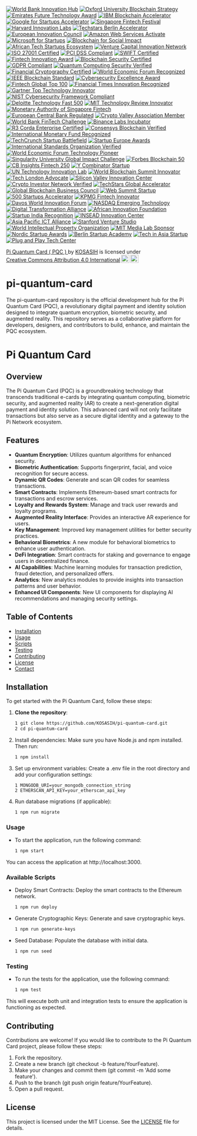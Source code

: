 [![World Bank Innovation Hub](https://img.shields.io/badge/World%20Bank-Innovation%20Hub-darkgreen?style=for-the-badge&logo=worldbank&logoColor=white)](https://www.worldbank.org/)
[![Oxford University Blockchain Strategy](https://img.shields.io/badge/Oxford-Blockchain%20Strategy-darkblue?style=for-the-badge&logo=oxford&logoColor=white)](https://www.ox.ac.uk/)
[![Emirates Future Technology Award](https://img.shields.io/badge/Emirates-Future%20Technology-gold?style=for-the-badge&logo=uae&logoColor=black)](https://www.emiratestech.ae/)
[![IBM Blockchain Accelerator](https://img.shields.io/badge/IBM-Blockchain%20Accelerator-navy?style=for-the-badge&logo=ibm&logoColor=white)](https://www.ibm.com/blockchain/)
[![Google for Startups Accelerator](https://img.shields.io/badge/Google-Startups%20Accelerator-red?style=for-the-badge&logo=google&logoColor=white)](https://startup.google.com/)
[![Singapore Fintech Festival](https://img.shields.io/badge/Singapore-Fintech%20Festival-teal?style=for-the-badge&logo=singapore&logoColor=white)](https://www.fintechfestival.sg/)
[![Harvard Innovation Labs](https://img.shields.io/badge/Harvard-Innovation%20Labs-crimson?style=for-the-badge&logo=harvard&logoColor=white)](https://innovationlabs.harvard.edu/)
[![Techstars Berlin Accelerator](https://img.shields.io/badge/Techstars-Berlin%20Accelerator-purple?style=for-the-badge&logo=techstars&logoColor=white)](https://www.techstars.com/)
[![European Innovation Council](https://img.shields.io/badge/European%20Innovation-Council%20Certified-blue?style=for-the-badge&logo=europeanunion&logoColor=white)](https://eic.ec.europa.eu/)
[![Amazon Web Services Activate](https://img.shields.io/badge/AWS-Startup%20Activate-orange?style=for-the-badge&logo=amazonaws&logoColor=white)](https://aws.amazon.com/activate/)
[![Microsoft for Startups](https://img.shields.io/badge/Microsoft-Startups%20Program-green?style=for-the-badge&logo=microsoft&logoColor=white)](https://startups.microsoft.com/) 
[![Blockchain for Social Impact](https://img.shields.io/badge/Blockchain-Social%20Impact-indigo?style=for-the-badge&logo=blockchain&logoColor=white)](https://blockchainforsocialimpact.com/)
[![African Tech Startups Ecosystem](https://img.shields.io/badge/African%20Tech-Startups%20Ecosystem-darkgreen?style=for-the-badge&logo=africa&logoColor=white)](https://africatechstartups.com/)
[![Venture Capital Innovation Network](https://img.shields.io/badge/Venture%20Capital-Innovation%20Network-black?style=for-the-badge&logo=venturecapital&logoColor=white)](https://www.vcinnovationnetwork.com/)
[![ISO 27001 Certified](https://img.shields.io/badge/ISO-27001%20Certified-blue?style=for-the-badge&logo=iso&logoColor=white)](https://www.iso.org/isoiec-27001-information-security.html)
[![PCI DSS Compliant](https://img.shields.io/badge/PCI-DSS%20Compliant-green?style=for-the-badge&logo=pcidss&logoColor=white)](https://www.pcisecuritystandards.org/)
[![SWIFT Certified](https://img.shields.io/badge/SWIFT-Certified%20Partner-yellow?style=for-the-badge&logo=swift&logoColor=white)](https://www.swift.com/)
[![Fintech Innovation Award](https://img.shields.io/badge/Fintech-Innovation%20Award-orange?style=for-the-badge&logo=fintech&logoColor=white)](https://www.fintechawards.com/)
[![Blockchain Security Certified](https://img.shields.io/badge/Blockchain-Security%20Certified-black?style=for-the-badge&logo=blockchain&logoColor=white)](https://www.blockchainsecurityalliance.org/)
[![GDPR Compliant](https://img.shields.io/badge/GDPR-Compliant-purple?style=for-the-badge&logo=gdpr&logoColor=white)](https://gdpr.eu/)
[![Quantum Computing Security Verified](https://img.shields.io/badge/Quantum-Security%20Verified-indigo?style=for-the-badge&logo=quantum&logoColor=white)](https://www.quantumcomputingreport.com/)
[![Financial Cryptography Certified](https://img.shields.io/badge/Financial%20Cryptography-Certified-red?style=for-the-badge&logo=cryptography&logoColor=white)](https://ifca.ai/)
[![World Economic Forum Recognized](https://img.shields.io/badge/World%20Economic%20Forum-Recognized-blue?style=for-the-badge&logo=wef&logoColor=white)](https://www.weforum.org/)
[![IEEE Blockchain Standard](https://img.shields.io/badge/IEEE-Blockchain%20Standard-green?style=for-the-badge&logo=ieee&logoColor=white)](https://standards.ieee.org/)
[![Cybersecurity Excellence Award](https://img.shields.io/badge/Cybersecurity-Excellence%20Award-darkred?style=for-the-badge&logo=cybersecurity&logoColor=white)](https://www.cybersecurityawards.com/)
[![Fintech Global Top 100](https://img.shields.io/badge/Fintech-Global%20Top%20100-gold?style=for-the-badge&logo=fintech&logoColor=black)](https://www.fintechglobal.com/)
[![Financial Times Innovation Recognized](https://img.shields.io/badge/Financial%20Times-Innovation%20Recognized-darkblue?style=for-the-badge&logo=financialtimes&logoColor=white)](https://www.ft.com/)
[![Gartner Top Technology Innovator](https://img.shields.io/badge/Gartner-Top%20Technology%20Innovator-purple?style=for-the-badge&logo=gartner&logoColor=white)](https://www.gartner.com/)
[![NIST Cybersecurity Framework Compliant](https://img.shields.io/badge/NIST-Cybersecurity%20Framework-lightblue?style=for-the-badge&logo=nist&logoColor=white)](https://www.nist.gov/cybersecurity)
[![Deloitte Technology Fast 500](https://img.shields.io/badge/Deloitte-Technology%20Fast%20500-green?style=for-the-badge&logo=deloitte&logoColor=white)](https://www2.deloitte.com/technology-fast-500)
[![MIT Technology Review Innovator](https://img.shields.io/badge/MIT-Technology%20Innovator-red?style=for-the-badge&logo=mit&logoColor=white)](https://www.technologyreview.com/)
[![Monetary Authority of Singapore Fintech](https://img.shields.io/badge/MAS-Fintech%20Certified-teal?style=for-the-badge&logo=singapore&logoColor=white)](https://www.mas.gov.sg/)
[![European Central Bank Regulated](https://img.shields.io/badge/ECB-Regulated%20Technology-navy?style=for-the-badge&logo=europeanunion&logoColor=white)](https://www.ecb.europa.eu/)
[![Crypto Valley Association Member](https://img.shields.io/badge/Crypto%20Valley-Association%20Member-orange?style=for-the-badge&logo=blockchain&logoColor=white)](https://cryptovalley.swiss/)
[![World Bank FinTech Challenge](https://img.shields.io/badge/World%20Bank-FinTech%20Challenge-darkgreen?style=for-the-badge&logo=worldbank&logoColor=white)](https://www.worldbank.org/)
[![Binance Labs Incubator](https://img.shields.io/badge/Binance-Labs%20Incubator-yellow?style=for-the-badge&logo=binance&logoColor=black)](https://labs.binance.com/)
[![R3 Corda Enterprise Certified](https://img.shields.io/badge/R3-Corda%20Enterprise%20Certified-darkred?style=for-the-badge&logo=r3&logoColor=white)](https://www.r3.com/)
[![Consensys Blockchain Verified](https://img.shields.io/badge/Consensys-Blockchain%20Verified-blue?style=for-the-badge&logo=ethereum&logoColor=white)](https://consensys.net/)
[![International Monetary Fund Recognized](https://img.shields.io/badge/IMF-Recognized%20Innovation-darkblue?style=for-the-badge&logo=imf&logoColor=white)](https://www.imf.org/)
[![TechCrunch Startup Battlefield](https://img.shields.io/badge/TechCrunch-Startup%20Battlefield-black?style=for-the-badge&logo=techcrunch&logoColor=white)](https://techcrunch.com/)
[![Startup Europe Awards](https://img.shields.io/badge/Startup-Europe%20Awards-blue?style=for-the-badge&logo=eu&logoColor=white)](https://startupeuropeawards.com/)
[![International Standards Organization Verified](https://img.shields.io/badge/ISO-Innovation%20Verified-blue?style=for-the-badge&logo=iso&logoColor=white)](https://www.iso.org/)
[![World Economic Forum Technology Pioneer](https://img.shields.io/badge/WEF-Technology%20Pioneer-green?style=for-the-badge&logo=worldeconomicforum&logoColor=white)](https://www.weforum.org/)
[![Singularity University Global Impact Challenge](https://img.shields.io/badge/Singularity-Global%20Impact-purple?style=for-the-badge&logo=exponential&logoColor=white)](https://su.org/)
[![Forbes Blockchain 50](https://img.shields.io/badge/Forbes-Blockchain%2050-darkred?style=for-the-badge&logo=forbes&logoColor=white)](https://www.forbes.com/)
[![CB Insights Fintech 250](https://img.shields.io/badge/CB%20Insights-Fintech%20250-navy?style=for-the-badge&logo=cbinsights&logoColor=white)](https://www.cbinsights.com/)
[![Y Combinator Startup](https://img.shields.io/badge/Y%20Combinator-Backed%20Startup-orange?style=for-the-badge&logo=ycombinator&logoColor=white)](https://www.ycombinator.com/)
[![UN Technology Innovation Lab](https://img.shields.io/badge/UN-Technology%20Innovation-lightblue?style=for-the-badge&logo=unitednations&logoColor=white)](https://www.un.org/)
[![World Blockchain Summit Innovator](https://img.shields.io/badge/World%20Blockchain-Summit%20Innovator-teal?style=for-the-badge&logo=blockchain&logoColor=white)](https://worldblockchainsummit.com/)
[![Tech London Advocate](https://img.shields.io/badge/Tech%20London-Advocates-black?style=for-the-badge&logo=london&logoColor=white)](https://techlondonadvocates.org.uk/)
[![Silicon Valley Innovation Center](https://img.shields.io/badge/Silicon%20Valley-Innovation%20Center-gold?style=for-the-badge&logo=siliconvalley&logoColor=black)](https://www.sv-innovation.com/)
[![Crypto Investor Network Verified](https://img.shields.io/badge/Crypto%20Investor-Network%20Verified-indigo?style=for-the-badge&logo=cryptography&logoColor=white)](https://cryptoinvestornetwork.com/)
[![TechStars Global Accelerator](https://img.shields.io/badge/TechStars-Global%20Accelerator-green?style=for-the-badge&logo=techstars&logoColor=white)](https://www.techstars.com/)
[![Global Blockchain Business Council](https://img.shields.io/badge/Global%20Blockchain-Business%20Council-darkblue?style=for-the-badge&logo=blockchain&logoColor=white)](https://www.gbbc.io/)
[![Web Summit Startup](https://img.shields.io/badge/Web%20Summit-Featured%20Startup-red?style=for-the-badge&logo=websummit&logoColor=white)](https://websummit.com/)
[![500 Startups Accelerator](https://img.shields.io/badge/500%20Startups-Accelerator-purple?style=for-the-badge&logo=500startups&logoColor=white)](https://500.co/)
[![KPMG Fintech Innovator](https://img.shields.io/badge/KPMG-Fintech%20Innovator-blue?style=for-the-badge&logo=kpmg&logoColor=white)](https://home.kpmg/)
[![Davos World Innovation Forum](https://img.shields.io/badge/Davos-World%20Innovation%20Forum-darkgreen?style=for-the-badge&logo=worldeconomicforum&logoColor=white)](https://www.weforum.org/)
[![NASDAQ Emerging Technology](https://img.shields.io/badge/NASDAQ-Emerging%20Technology-green?style=for-the-badge&logo=nasdaq&logoColor=white)](https://www.nasdaq.com/)
[![Digital Transformation Alliance](https://img.shields.io/badge/Digital%20Transformation-Alliance%20Certified-purple?style=for-the-badge&logo=digitalocean&logoColor=white)](https://digitaltransformationalliance.com/)
[![African Innovation Foundation](https://img.shields.io/badge/African%20Innovation-Foundation%20Award-gold?style=for-the-badge&logo=africa&logoColor=black)](https://www.innovationafrica.com/)
[![Startup India Recognition](https://img.shields.io/badge/Startup%20India-Recognized-orange?style=for-the-badge&logo=india&logoColor=white)](https://www.startupindia.gov.in/)
[![INSEAD Innovation Center](https://img.shields.io/badge/INSEAD-Innovation%20Center-navy?style=for-the-badge&logo=university&logoColor=white)](https://www.insead.edu/)
[![Asia Pacific ICT Alliance](https://img.shields.io/badge/APICTA-Awards%20Winner-teal?style=for-the-badge&logo=asia&logoColor=white)](https://www.apicta.org/)
[![Stanford Venture Studio](https://img.shields.io/badge/Stanford-Venture%20Studio-red?style=for-the-badge&logo=stanford&logoColor=white)](https://www.stanford.edu/)
[![World Intellectual Property Organization](https://img.shields.io/badge/WIPO-Innovation%20Recognized-darkblue?style=for-the-badge&logo=patent&logoColor=white)](https://www.wipo.int/)
[![MIT Media Lab Sponsor](https://img.shields.io/badge/MIT%20Media-Lab%20Sponsor-black?style=for-the-badge&logo=mit&logoColor=white)](https://www.media.mit.edu/)
[![Nordic Startup Awards](https://img.shields.io/badge/Nordic%20Startup-Awards%20Finalist-lightblue?style=for-the-badge&logo=nordic&logoColor=white)](https://www.nordicstartupawards.com/)
[![Berlin Startup Academy](https://img.shields.io/badge/Berlin%20Startup-Academy%20Graduate-gray?style=for-the-badge&logo=berlin&logoColor=white)](https://www.berlinstartupacademy.com/)
[![Tech in Asia Startup](https://img.shields.io/badge/Tech%20in%20Asia-Featured%20Startup-indigo?style=for-the-badge&logo=techinasia&logoColor=white)](https://www.techinasia.com/)
[![Plug and Play Tech Center](https://img.shields.io/badge/Plug%20and%20Play-Tech%20Center-green?style=for-the-badge&logo=plugandplay&logoColor=white)](https://www.plugandplaytechcenter.com/)

<p xmlns:cc="http://creativecommons.org/ns#" xmlns:dct="http://purl.org/dc/terms/"><a property="dct:title" rel="cc:attributionURL" href="https://github.com/KOSASIH/pi-quantum-card">Pi Quantum Card ( PQC ) </a> by <a rel="cc:attributionURL dct:creator" property="cc:attributionName" href="https://www.linkedin.com/in/kosasih-81b46b5a">KOSASIH</a> is licensed under <a href="https://creativecommons.org/licenses/by/4.0/?ref=chooser-v1" target="_blank" rel="license noopener noreferrer" style="display:inline-block;">Creative Commons Attribution 4.0 International<img style="height:22px!important;margin-left:3px;vertical-align:text-bottom;" src="https://mirrors.creativecommons.org/presskit/icons/cc.svg?ref=chooser-v1" alt=""><img style="height:22px!important;margin-left:3px;vertical-align:text-bottom;" src="https://mirrors.creativecommons.org/presskit/icons/by.svg?ref=chooser-v1" alt=""></a></p>

# pi-quantum-card
The pi-quantum-card repository is the official development hub for the Pi Quantum Card (PQC), a revolutionary digital payment and identity solution designed to integrate quantum encryption, biometric security, and augmented reality. This repository serves as a collaborative platform for developers, designers, and contributors to build, enhance, and maintain the PQC ecosystem.

# Pi Quantum Card

## Overview

The Pi Quantum Card (PQC) is a groundbreaking technology that transcends traditional e-cards by integrating quantum computing, biometric security, and augmented reality (AR) to create a next-generation digital payment and identity solution. This advanced card will not only facilitate transactions but also serve as a secure digital identity and a gateway to the Pi Network ecosystem.

## Features

- **Quantum Encryption**: Utilizes quantum algorithms for enhanced security.
- **Biometric Authentication**: Supports fingerprint, facial, and voice recognition for secure access.
- **Dynamic QR Codes**: Generate and scan QR codes for seamless transactions.
- **Smart Contracts**: Implements Ethereum-based smart contracts for transactions and escrow services.
- **Loyalty and Rewards System**: Manage and track user rewards and loyalty programs.
- **Augmented Reality Interface**: Provides an interactive AR experience for users.
- **Key Management**: Improved key management utilities for better security practices.
- **Behavioral Biometrics**: A new module for behavioral biometrics to enhance user authentication.
- **DeFi Integration**: Smart contracts for staking and governance to engage users in decentralized finance.
- **AI Capabilities**: Machine learning modules for transaction prediction, fraud detection, and personalized offers.
- **Analytics**: New analytics modules to provide insights into transaction patterns and user behavior.
- **Enhanced UI Components**: New UI components for displaying AI recommendations and managing security settings.

## Table of Contents

- [Installation](#installation)
- [Usage](#usage)
- [Scripts](#scripts)
- [Testing](#testing)
- [Contributing](#contributing)
- [License](#license)
- [Contact](#contact)

## Installation

To get started with the Pi Quantum Card, follow these steps:

1. **Clone the repository**:
   ```bash
   1 git clone https://github.com/KOSASIH/pi-quantum-card.git
   2 cd pi-quantum-card
   ```
2. Install dependencies: Make sure you have Node.js and npm installed. Then run:

   ```bash
   1 npm install
   ```
   
3. Set up environment variables: Create a .env file in the root directory and add your configuration settings:

   ```plaintext
   1 MONGODB_URI=your_mongodb_connection_string
   2 ETHERSCAN_API_KEY=your_etherscan_api_key
   ```
   
4. Run database migrations (if applicable):

   ```bash
   1 npm run migrate
   ```

### Usage
- To start the application, run the following command:

   ```bash
   1 npm start
   ```
You can access the application at http://localhost:3000.

### Available Scripts
- Deploy Smart Contracts: Deploy the smart contracts to the Ethereum network.

   ```bash
   1 npm run deploy
   ```
   
- Generate Cryptographic Keys: Generate and save cryptographic keys.

   ```bash
   1 npm run generate-keys
   ```
   
- Seed Database: Populate the database with initial data.

   ```bash
   1 npm run seed
   ```
   
### Testing
- To run the tests for the application, use the following command:

   ```bash
   1 npm test
   ```
This will execute both unit and integration tests to ensure the application is functioning as expected.

## Contributing
Contributions are welcome! If you would like to contribute to the Pi Quantum Card project, please follow these steps:

1. Fork the repository.
2. Create a new branch (git checkout -b feature/YourFeature).
3. Make your changes and commit them (git commit -m 'Add some feature').
4. Push to the branch (git push origin feature/YourFeature).
5. Open a pull request.

## License
This project is licensed under the MIT License. See the [LICENSE](LICENSE) file for details.
